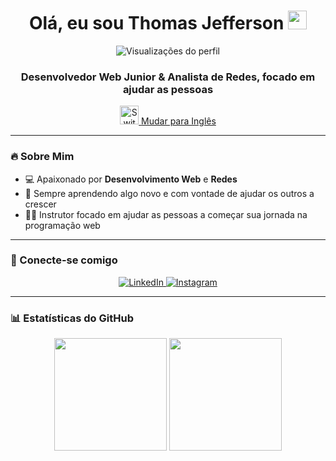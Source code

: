 <h1 align="center">Olá, eu sou Thomas Jefferson <img src="https://raw.githubusercontent.com/kaueMarques/kaueMarques/master/hi.gif" height="30px"></h1>

<p align="center"> 
  <img src="https://komarev.com/ghpvc/?username=ThomasJPF&color=green" alt="Visualizações do perfil" /> 
</p>

<h3 align="center">Desenvolvedor Web Junior & Analista de Redes, focado em ajudar as pessoas</h3>

<p align="center">
  <a href="https://github.com/ThomasJPF/repository-name/blob/main/README_EN.md">
    <img src="https://cdn-icons-png.flaticon.com/512/197/197374.png" width="30px" alt="Switch to English"/>
    <span>Mudar para Inglês</span>
  </a>
</p>

---

### 🔥 Sobre Mim
- 💻 Apaixonado por **Desenvolvimento Web** e **Redes**
- 🌱 Sempre aprendendo algo novo e com vontade de ajudar os outros a crescer
- 👨‍🏫 Instrutor focado em ajudar as pessoas a começar sua jornada na programação web

---

### 🔗 Conecte-se comigo
<p align="center">
<a href="https://linkedin.com/in/ThomasJPF" target="_blank">
  <img src="https://img.shields.io/badge/LinkedIn-0A66C2?style=for-the-badge&logo=linkedin&logoColor=white" alt="LinkedIn"/>
</a>
<a href="https://instagram.com/ThomasJPF" target="_blank">
  <img src="https://img.shields.io/badge/Instagram-E4405F?style=for-the-badge&logo=instagram&logoColor=white" alt="Instagram"/>
</a>
</p>

---

### 📊 Estatísticas do GitHub
<p align="center">
  <img height="180em" src="https://github-readme-stats.vercel.app/api?username=ThomasJPF&show_icons=true&hide_border=true&theme=dark"/>
  <img height="180em" src="https://github-readme-stats.vercel.app/api/top-langs/?username=ThomasJPF&layout=compact&theme=dark"/>
</p>
